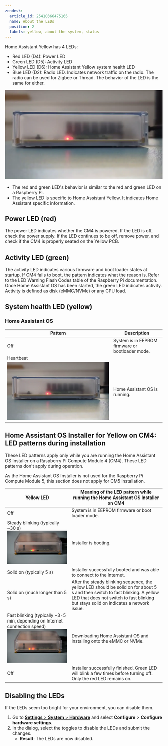 ```yaml
---
zendesk:
  article_id: 25410366475165
  name: About the LEDs
  position: 2
  labels: yellow, about the system, status
---
```


Home Assistant Yellow has 4 LEDs:

- Red LED (D4): Power LED
- Green LED (D5): Activity LED
- Yellow LED (D6): Home Assistant Yellow system health LED
- Blue LED (D2): Radio LED. Indicates network traffic on the radio. The radio can be used for Zigbee or Thread. The behavior of the LED is the same for either.

 ![Clip showing 3 LEDs. The red is on solid, the green is blinking, and the yellow LED is blinking in a heartbeat pattern](/static/img/yellow/yellow_heartbeat_yellow_led.webp)

- The red and green LED's behavior is similar to the red and green LED on a Raspberry Pi.
- The yellow LED is specific to Home Assistant Yellow. It indicates Home Assistant specific information.

## Power LED (red)

The power LED indicates whether the CM4 is powered. If the LED is off, check the power supply. If the LED continues to be off, remove power, and check if the CM4 is properly seated on the Yellow PCB.

## Activity LED (green)

The activity LED indicates various firmware and boot loader states at startup. If CM4 fails to boot, the pattern indicates what the reason is. Refer to the LED Warning Flash Codes table of the Raspberry Pi documentation. Once Home Assistant OS has been started, the green LED indicates activity. Activity is defined as disk (eMMC/NVMe) or any CPU load.

## System health LED (yellow)

### Home Assistant OS

| Pattern                                                               | Description                                      |
| --------------------------------------------------------------------- | ------------------------------------------------ |
| Off                                                                   | System is in EEPROM firmware or bootloader mode. |
| Heartbeat                                                             |
| ![Heartbeat LED](/static/img/yellow/yellow_heartbeat_yellow_led.webp) | Home Assistant OS is running.                    |

## Home Assistant OS Installer for Yellow on CM4: LED patterns during installation

These LED patterns apply only while you are running the Home Assistant OS Installer on a Raspberry Pi Compute Module 4 (CM4). These LED patterns don't apply during operation.

As the Home Assistant OS Installer is not used for the Raspberry Pi Compute Module 5, this section does not apply for CM5 installation.

| Yellow LED                                                                                                                                          | Meaning of the LED pattern while running the Home Assistant OS Installer on CM4                                                                                                                                        |
| --------------------------------------------------------------------------------------------------------------------------------------------------- | ---------------------------------------------------------------------------------------------------------------------------------------------------------------------------------------------------------------------- |
| Off                                                                                                                                                 | System is in EEPROM firmware or boot loader mode.                                                                                                                                                                      |
| Steady blinking (typically ~30 s) ![Steady blinking](/static/img/yellow/led-pattern-blink-steady.webp)                                              | Installer is booting.                                                                                                                                                                                                  |
| Solid on (typically 5 s)                                                                                                                            | Installer successfully booted and was able to connect to the Internet.                                                                                                                                                 |
| Solid on (much longer than 5 s)                                                                                                                     | After the steady blinking sequence, the yellow LED should be solid on for about 5 s and then switch to fast blinking. A yellow LED that does not switch to fast blinking but stays solid on indicates a network issue. |
| Fast blinking (typically ~3-5 min, depending on Internet connection speed) ![Fast blinking](/static/img/yellow/led-pattern-install-blink-fast.webp) | Downloading Home Assistant OS and installing onto the eMMC or NVMe.                                                                                                                                                    |
| Off                                                                                                                                                 | Installer successfully finished. Green LED will blink a few times before turning off. Only the red LED remains on.                                                                                                     |

## Disabling the LEDs

If the LEDs seem too bright for your environment, you can disable them.

1. Go to [**Settings** > **System** > **Hardware**](https://my.home-assistant.io/redirect/hardware/) and select **Configure** > **Configure hardware settings**.
2. In the dialog, select the toggles to disable the LEDs and submit the changes.
    - **Result**: The LEDs are now disabled.
